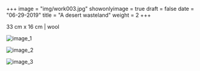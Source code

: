 +++
image = "img/work003.jpg"
showonlyimage = true
draft = false
date = "06-29-2019"
title = "A desert wasteland"
weight = 2
+++

33 cm x 16 cm | wool

![image_1][1]

![image_2][2]

![image_3][3]

[1]: /img/work_3/image_1.jpg
[2]: /img/work_3/image_2.jpg
[3]: /img/work_3/image_3.jpg
